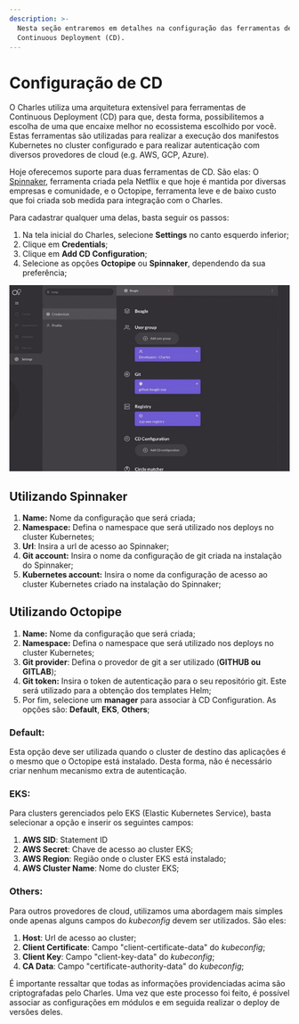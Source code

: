 ```yaml
---
description: >-
  Nesta seção entraremos em detalhes na configuração das ferramentas de
  Continuous Deployment (CD).
---
```


# Configuração de CD

O Charles utiliza uma arquitetura extensível para ferramentas de Continuous Deployment \(CD\) para que, desta forma, possibilitemos a escolha de uma que encaixe melhor no ecossistema escolhido por você. Estas ferramentas são utilizadas para realizar a execução dos manifestos Kubernetes no cluster configurado e para realizar autenticação com diversos provedores de cloud \(e.g. AWS, GCP, Azure\).

Hoje oferecemos suporte para duas ferramentas de CD. São elas: O [Spinnaker](https://www.spinnaker.io/), ferramenta criada pela Netflix e que hoje é mantida por diversas empresas e comunidade, e o Octopipe, ferramenta leve e de baixo custo que foi criada sob medida para integração com o Charles.

Para cadastrar qualquer uma delas, basta seguir os passos:

1. Na tela inicial do Charles, selecione **Settings** no canto esquerdo inferior;
2. Clique em **Credentials**;
3. Clique em **Add CD Configuration**;
4. Selecione as opções **Octopipe** ou **Spinnaker**, dependendo da sua preferência;

![Gif animado com o processo inicial de cadastro de configura&#xE7;&#xF5;es de CD](../.gitbook/assets/cd-configuration-2-1%20%281%29.gif)

## Utilizando Spinnaker

1. **Name:** Nome da configuração que será criada;
2. **Namespace:** Defina o namespace que será utilizado nos deploys no cluster Kubernetes;
3. **Url**: Insira a url de acesso ao Spinnaker;
4. **Git account:** Insira o nome da configuração de git criada na instalação do Spinnaker;
5. **Kubernetes account:** Insira o nome da configuração de acesso ao cluster Kubernetes criado na instalação do Spinnaker;

## Utilizando Octopipe

1. **Name:** Nome da configuração que será criada;
2. **Namespace:** Defina o namespace que será utilizado nos deploys no cluster Kubernetes;
3. **Git provider**: Defina o provedor de git a ser utilizado \(**GITHUB ou GITLAB**\);
4. **Git token:** Insira o token de autenticação para o seu repositório git. Este será utilizado para a obtenção dos templates Helm;
5. Por fim, selecione um **manager** para associar à CD Configuration. As opções são: **Default**, **EKS**, **Others**;

### Default:

Esta opção deve ser utilizada quando o cluster de destino das aplicações é o mesmo que o Octopipe está instalado. Desta forma, não é necessário criar nenhum mecanismo extra de autenticação.

### EKS:

Para clusters gerenciados pelo EKS \(Elastic Kubernetes Service\), basta selecionar a opção e inserir os seguintes campos:

1. **AWS SID**: Statement ID
2. **AWS Secret**: Chave de acesso ao cluster EKS;
3. **AWS Region**: Região onde o cluster EKS está instalado;
4. **AWS Cluster Name**: Nome do cluster EKS;

### Others:

Para outros provedores de cloud, utilizamos uma abordagem mais simples onde apenas alguns campos do _kubeconfig_ devem ser utilizados. São eles:

1. **Host**: Url de acesso ao cluster;
2. **Client Certificate**: Campo "client-certificate-data" do _kubeconfig_;
3. **Client Key**: Campo "client-key-data" do _kubeconfig_;
4. **CA Data**: Campo "certificate-authority-data" do _kubeconfig_;

É importante ressaltar que todas as informações providenciadas acima são criptografadas pelo Charles. Uma vez que este processo foi feito, é possível associar as configurações em módulos e em seguida realizar o deploy de versões deles.

